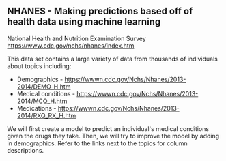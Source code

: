 ## NHANES - Making predictions based off of health data using machine learning

National Health and Nutrition Examination Survey  
https://www.cdc.gov/nchs/nhanes/index.htm

This data set contains a large variety of data from thousands of individuals about topics including: 
- Demographics - https://wwwn.cdc.gov/Nchs/Nhanes/2013-2014/DEMO_H.htm
- Medical conditions - https://wwwn.cdc.gov/Nchs/Nhanes/2013-2014/MCQ_H.htm
- Medications - https://wwwn.cdc.gov/Nchs/Nhanes/2013-2014/RXQ_RX_H.htm

We will first create a model to predict an individual's medical conditions given the drugs they take. Then, we will try to improve the model by adding in demographics. Refer to the links next to the topics for column descriptions.
